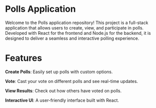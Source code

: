 # **Polls Application**

Welcome to the Polls application repository! This project is a full-stack application that allows users to create, view, and participate in polls.
Developed with React for the frontend and Node.js for the backend, it is designed to deliver a seamless and interactive polling experience.

# **Features**

**Create Polls**: Easily set up polls with custom options.

**Vote**: Cast your vote on different polls and see real-time updates.

**View Results**: Check out how others have voted on polls.

**Interactive UI**: A user-friendly interface built with React.
